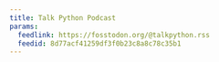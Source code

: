 ```yaml
---
title: Talk Python Podcast
params:
  feedlink: https://fosstodon.org/@talkpython.rss
  feedid: 8d77acf41259df3f0b23c8a8c78c35b1
---
```

